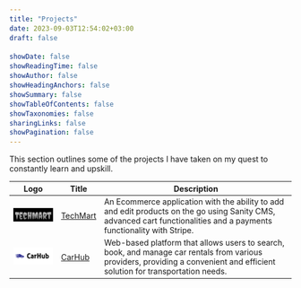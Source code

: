 ```yaml
---
title: "Projects"
date: 2023-09-03T12:54:02+03:00
draft: false

showDate: false
showReadingTime: false
showAuthor: false
showHeadingAnchors: false
showSummary: false
showTableOfContents: false
showTaxonomies: false
sharingLinks: false
showPagination: false
---
```


This section outlines some of the projects I have taken on my quest to constantly learn and upskill.

<table>
    <thead>
        <tr>
            <th>Logo</th>
            <th>Title</th>
            <th>Description</th>
        </tr>
    </thead>
    <tbody>
         <tr>
            <td><img class="customEntitityAlbum" src="img/techmart-logo.png"/></td>
            <td><a target="_blank" href="https://techmart-alexotara.vercel.app/">TechMart</a></td>
            <td>An Ecommerce application with the ability to add and edit products on the go using Sanity CMS, advanced cart functionalities and a payments functionality with Stripe.</td>
        </tr>
         <tr>
            <td><img class="customEntitityAlbum" src="img/carhub-logo.png"/></td>
            <td><a target="_blank" href="https://carhub-alexotara.vercel.app/">CarHub</a></td>
            <td>Web-based platform that allows users to search, book, and manage car rentals from various providers, providing a convenient and efficient solution for transportation needs.</td>
        </tr>
    </tbody>
</table>
